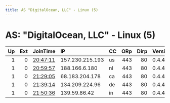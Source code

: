 ```yaml
---
title: AS "DigitalOcean, LLC" - Linux (5)
---
```


# AS: "DigitalOcean, LLC" - Linux (5)

|   Up |   Ext | JoinTime                                                                                            | IP              | CC   |   ORp |   Dirp | Version   | Contact   | Nickname   |   eFamMembers |
|-----:|------:|:----------------------------------------------------------------------------------------------------|:----------------|:-----|------:|-------:|:----------|:----------|:-----------|--------------:|
|    1 |     0 | [20:47:11](https://metrics.torproject.org/rs.html#details/D5E18EADDB376EDC47C00268174DB391AAEAC063) | 157.230.215.193 | us   |   443 |     80 | 0.4.4.6   | None      | Unnamed    |             1 |
|    1 |     0 | [20:59:57](https://metrics.torproject.org/rs.html#details/5BAB92C0812FC9CE5DEAB5EC7734232D64C00659) | 188.166.6.180   | nl   |   443 |     80 | 0.4.4.6   | None      | Unnamed    |             1 |
|    1 |     0 | [21:29:05](https://metrics.torproject.org/rs.html#details/6A644BF4547BA686EC44F4C089CAEC06C8E55BE4) | 68.183.204.178  | ca   |   443 |     80 | 0.4.4.6   | None      | Unnamed    |             1 |
|    1 |     0 | [21:39:14](https://metrics.torproject.org/rs.html#details/736CD23D364941A7C23DE00FD21E44D16B50F388) | 134.209.224.96  | de   |   443 |     80 | 0.4.4.6   | None      | Unnamed    |             1 |
|    1 |     0 | [21:50:36](https://metrics.torproject.org/rs.html#details/1ED6C5424DF30908023956E4AAE00837AD7EACF5) | 139.59.86.42    | in   |   443 |     80 | 0.4.4.6   | None      | Unnamed    |             1 |
